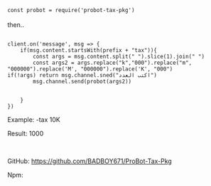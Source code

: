 `const probot = require('probot-tax-pkg')`<br><br>
then..<br>
```

client.on('message', msg => {
    if(msg.content.startsWith(prefix + "tax")){
        const args = msg.content.split(" ").slice(1).join(" ")
        const args2 = args.replace("k","000").replace("m", "000000").replace('M', "000000").replace('K', "000")
if(!args) return msg.channel.sned("اكتب العدد")
        msg.channel.send(probot(args2))
        

    }
})

```


Example: -tax 10K<br>

Result: 1000<br>

<br>

GitHub: https://github.com/BADBOY671/ProBot-Tax-Pkg

Npm: 
